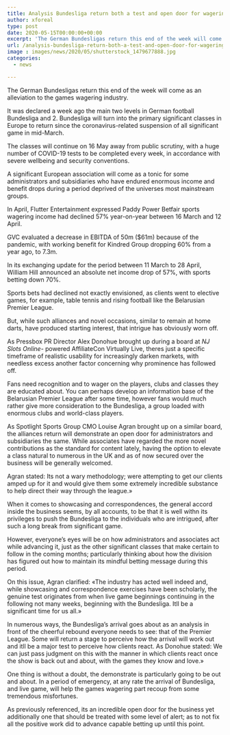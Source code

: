 ```yaml
---
title: Analysis Bundesliga return both a test and open door for wagering industry
author: xforeal 
type: post
date: 2020-05-15T00:00:00+00:00
excerpt: 'The German Bundesligas return this end of the week will come as an alleviation to the games wagering industry '
url: /analysis-bundesliga-return-both-a-test-and-open-door-for-wagering-industry/
image : images/news/2020/05/shutterstock_1479677888.jpg
categories:
  - news

---
```

The German Bundesligas return this end of the week will come as an alleviation to the games wagering industry. 

It was declared a week ago the main two levels in German football Bundesliga and 2. Bundesliga will turn into the primary significant classes in Europe to return since the coronavirus-related suspension of all significant game in mid-March. 

The classes will continue on 16 May away from public scrutiny, with a huge number of COVID-19 tests to be completed every week, in accordance with severe wellbeing and security conventions. 

A significant European association will come as a tonic for some administrators and subsidiaries who have endured enormous income and benefit drops during a period deprived of the universes most mainstream groups. 

In April, Flutter Entertainment expressed Paddy Power Betfair sports wagering income had declined 57&percnt; year-on-year between 16 March and 12 April. 

GVC evaluated a decrease in EBITDA of 50m ($61m) because of the pandemic, with working benefit for Kindred Group dropping 60&percnt; from a year ago, to 7.3m. 

In its exchanging update for the period between 11 March to 28 April, William Hill announced an absolute net income drop of 57&percnt;, with sports betting down 70&percnt;. 

Sports bets had declined not exactly envisioned, as clients went to elective games, for example, table tennis and rising football like the Belarusian Premier League. 

But, while such alliances and novel occasions, similar to remain at home darts, have produced starting interest, that intrigue has obviously worn off. 

As Pressbox PR Director Alex Donohue brought up during a board at _NJ Slots Online-_ powered AffiliateCon Virtually Live, theres just a specific timeframe of realistic usability for increasingly darken markets, with needless excess another factor concerning why prominence has followed off. 

Fans need recognition and to wager on the players, clubs and classes they are educated about. You can perhaps develop an information base of the Belarusian Premier League after some time, however fans would much rather give more consideration to the Bundesliga, a group loaded with enormous clubs and world-class players. 

As Spotlight Sports Group CMO Louise Agran brought up on a similar board, the alliances return will demonstrate an open door for administrators and subsidiaries the same. While associates have regarded the more novel contributions as the standard for content lately, having the option to elevate a class natural to numerous in the UK and as of now secured over the business will be generally welcomed. 

Agran stated: Its not a wary methodology; were attempting to get our clients amped up for it and would give them some extremely incredible substance to help direct their way through the league.&#187; 

When it comes to showcasing and correspondences, the general accord inside the business seems, by all accounts, to be that it is well withn its privileges to push the Bundesliga to the individuals who are intrigued, after such a long break from significant game. 

However, everyone&#8217;s eyes will be on how administrators and associates act while advancing it, just as the other significant classes that make certain to follow in the coming months; particularly thinking about how the division has figured out how to maintain its mindful betting message during this period. 

On this issue, Agran clarified: &#171;The industry has acted well indeed and, while showcasing and correspondence exercises have been scholarly, the genuine test originates from when live game beginnings continuing in the following not many weeks, beginning with the Bundesliga. Itll be a significant time for us all.&#187; 

In numerous ways, the Bundesliga&#8217;s arrival goes about as an analysis in front of the cheerful rebound everyone needs to see: that of the Premier League. Some will return a stage to perceive how the arrival will work out and itll be a major test to perceive how clients react. As Donohue stated: We can just pass judgment on this with the manner in which clients react once the show is back out and about, with the games they know and love.&#187; 

One thing is without a doubt, the demonstrate is particularly going to be out and about. In a period of emergency, at any rate the arrival of Bundesliga, and live game, will help the games wagering part recoup from some tremendous misfortunes. 

As previously referenced, its an incredible open door for the business yet additionally one that should be treated with some level of alert; as to not fix all the positive work did to advance capable betting up until this point.